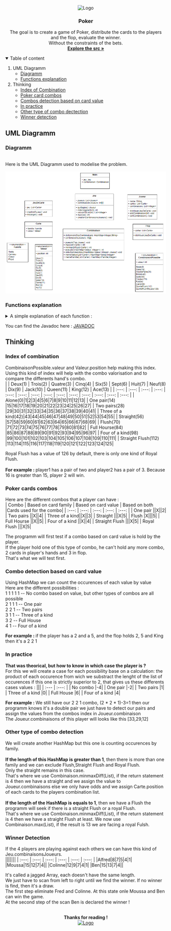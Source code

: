 <!-- INTRO -->
<p align="center">
  <img src="https://www.francestickers.com/2609-thickbox/jetons-de-poker-.jpg" alt="Logo" width="80" height="80">

  <h3 align="center">Poker</h3>

  <p align="center">
    The goal is to create a game of Poker, distribute the cards to the players and the flop, evaluate the winner.
    <br />
    Without the constraints of the bets.
    <br />
    <a href="https://github.com/CyrilPERIE/Poker/tree/main/src/Poker"><strong>Explore the src »</strong></a>
    <br />
  </p>
</p>

<!-- TABLE OF CONTENT -->
<details open="open">
  <summary>Table of content</summary><ol>
  <li>UML Diagramm
  <ul>
    <li><a href="#diagramm">Diagramm</a></li>
    <li><a href="#functions-explanation">Functions explanation</a></li>
  </ul>
  </li>
  <li>Thinking
  <ul>
    <li><a href="#index-of-combination">Index of Combination</a></li>
    <li><a href="#poker-cards-combos">Poker card combos</a></li>
    <li><a href="#combo-detection-based-on-card-value">Combos detection based on card value</a></li>
    <li><a href="#in-practice">In practice</a></li>
    <li><a href="#other-type-of-combo-detection">Other type of combo dectection</a></li>
    <li><a href="#winner-detection">Winner detection</a></li>
  </ul>
  </li>
</ol></details>

<!-- UML DIAGRAMM -->
## UML Diagramm

### Diagramm

<br />Here is the UML Diagramm used to modelise the problem.<br/>

![UML diagramm][UMLDIAGRAMM]

### Functions explanation 

<!-- FUNCTIONS USED -->
<details close="close">
  <summary>A simple explanation of each function : </summary>
  <ol>
 - Jeu.quiGagne() return the player who win the set, it calls Joueur.indexGagnant and Joueur.maxCol to help it. <br /><br />
 - Jeu.indexGagnant(int) return the index of the player that won the set, Jeu.combinaisonsJoueurs is a jagged Array that's why we send as a parameter its maximum length 
to make the function scan all the array. <br /><br />
 - Jeu.columnToList(int i) convert the i-th column of Jeu.combinaisonsJoueurs as a List of integers. <br /><br />
 - Jeu.maxCol() return the max index of column of Jeu.combinaisonsJoueurs. <br /><br />
 - Jeu.creationCombinaisonsJoueurs add all players combos in Jeu.combinaisonsJoueurs it-h row corresponds to i-th player in Jeu.joueurs. <br /><br />
 - Joueur.distribuer(JeuDeCarte) give 2 cards from JeuDeCarte.jeu to Joueur.cartes. <br /><br />
 - Joueur.addCombinaison(int) Combinaison.joueurA call this function to add the combo point to the player's combo list named Joueur.combinaisons. <br /><br />
 - Joueur.sortCombinaison() sort Joueur.combinaisons from highest value to lowest value. <br /><br />
 - Flop.distribuer(JeuDeCarte) give 3 cards from JeuDeCarte.jeu to Flop.cartes. <br /><br />
 - JeuDeCarte.creationDuJeu() create JeuDeCarte.jeu which is a card game made of 52 cards from 2 to Ace with 4 families. <br /><br />
 - JeuDeCarte.melanger() shuffle JeuDeCarte.jeu. <br /><br />
 - Combinaison.joueurA(Flop,Joueur) based on Flop.cartes and Joueur.cartes add the combos made with theses 5 cards to Joueur.combinaisons with the help of Joueur.addCombinaison(int).<br /> 
It can detect straight flush(royal or not), colors and suite, it also calls Combinaison.detectionLieeValeur(HashMap<Valeur, Integer>). <br /><br />
 - Combinaison.max(List<Carte>) return the max Carte.valeur.position from the list of Carte objects. <br /><br />
 - Combinaison.minmaxDiff(List<Carte>) return the difference between the highest Carte.valeur.position and lowest Carte.valeur.position from the list of Carte objects. <br /><br /> 
 - Combinaison.evaluator(HashMap<Valeur, Integer>) return the scenario of hand hold by the player based on a calculation explained below. <br /><br />
 - Combinaison.detectionLieeValeur(HashMap<Valeur, Integer>) handle the detection of combos based on card's value. <br /><br />
 - Combinaison.memeValeur(List<Carte>) return a hashmap that holds occurences of Carte.valeur by valeur. <br /><br />
 - Combinaison.memeFamille(List<Carte>) return a hashmap that holds occurences of Carte.famille by famille. <br /><br />
  </ol>
</details>


You can find the Javadoc here : [JAVADOC] 

<!-- THINKING -->
## Thinking

### Index of combination

CombinaisonPossible.valeur and Valeur.position help making this index. Using this kind of index will help with the combo valorisation and to compare the differents hand's combo. <br />
| | Deux(1) | Trois(2) | Quatre(3) | Cinq(4) | Six(5) | Sept(6) | Huit(7) | Neuf(8) | Dix(9) | Jack(10) | Queen(11) | King(12) | Ace(13) |
| :---:  | :---:  | :---:  | :---:  | :---:  | :---:  | :---:  | :---:  | :---:  | :---:  | :---:  | :---:  | :---:  | :---:  |
| Alone(0)|1|2|3|4|5|6|7|8|9|10|11|12|13|
| One pair(14) |15|16|17|18|19|20|21|22|23|24|25|26|27|
| Two pairs(28) |29|30|31|32|33|34|35|36|37|38|39|40|41|
| Three of a kind(42)|43|44|45|46|47|48|49|50|51|52|53|54|55|
| Straight(56) |57|58|59|60|61|62|63|64|65|66|67|68|69|
| Flush(70) |71|72|73|74|75|76|77|78|79|80|81|82|
| Full Hourse(84) |85|86|87|88|89|90|91|92|93|94|95|96|97|
| Four of a kind(98) |99|100|101|102|103|104|105|106|107|108|109|110|111|
| Straight Flush(112) |113|114|115|116|117|118|119|120|121|122|123|124|125|

Royal Flush has a value of 126 by default, there is only one kind of Royal Flush.<br /><br />
<b>For example : </b> player1 has a pair of two and player2 has a pair of 3. Because 16 is greater than 15, player 2 will win.<br />
### Poker cards combos
Here are the different combos that a player can have : <br />
| Combo | Based on card family | Based on card value | Based on both |Cards used for the combo|
| :---:  | :---:  | :---:  | :---:  | :---: |
| One pair ||X||2|
| Two pairs ||X||4|
| Three of a kind||X||3|
| Straight |||X|5|
| Flush |X|||5|
| Full Hourse ||X||5|
| Four of a kind ||X||4|
| Straight Flush |||X|5|
| Royal Flush |||X|5|

The programm will first test if a combo based on card value is hold by the player. <br />
If the player hold one of this type of combo, he can't hold any more combo, 2 cards in player's hands and 3 in flop. <br /> 
That's what we will test first. <br />

### Combo detection based on card value
Using HashMap we can count the occurences of each value by value <br />
Here are the different possibilities : <br />
1 1 1 1 1 -- No combo based on value, but other types of combos are all possible <br />
2 1 1 1   -- One pair <br />
2 2 1     -- Two pairs <br />
3 1 1     -- Three of a kind <br />
3 2       -- Full House <br />
4 1       -- Four of a kind <br />


<b>For example : </b> if the player has a 2 and a 5, and the flop holds 2, 5 and King then it's a 2 2 1

### In practice

<b>That was theorical, but how to know in which case the player is ?</b><br />
For this we will create a case for each possibility base on a calculation: the product of each occurence from wich we substract the lenght of the list of occurences if this one 
is strictly superior to 2, that gives us these differents cases values : 
||| 
| :---  | :---: |
| No combo |-4|
| One pair |-2|
| Two pairs |1|
| Three of a kind |0|
| Full House |6|
| Four of a kind |4|

<b> For example : </b> We still have our 2 2 1 combo, (2 * 2 * 1)-3=1 then our programm knows it's a double pair we just have to detect our pairs and assign the values from the 
combos index in Joueur.combinaison<br />
The Joueur.combinaisons of this player will looks like this [33,29,12]

### Other type of combo detection

We will create another HashMap but this one is counting occurences by family. <br /><br />
<b>If the length of this HashMap is greater than 1</b>, then there is more than one family and we can exclude Flush,Straight Flush and Royal Flush. <br />
Only the straight remains in this case.<br />
That's where we use Combinaison.minmaxDiff(List<Carte>), if the return statement is 4 then we have a straight and we assign the value to Joueur.combinaisons else we only have odds and we assign Carte.position of each cards to the players combination list.<br /><br />
<b>If the length of the HashMap is equals to 1</b>, then we have a Flush the programm will seek if there is a straight Flush or a royal Flush. <br />
That's where we use Combinaison.minmaxDiff(List<Carte>), if the return statement is 4 then we have a straight Flush at least.
We now use Combinaison.max(List<Carte>), if the result is 13 we are facing a royal Fulsh.


### Winner Detection

If the 4 players are playing against each others we can have this kind of Jeu.combinaisonsJoueurs.<br />
||||||| 
| :---: | :---: | :---: | :---: | :---: | :---: |
|Alfred|8|7|5|4|1|
|Moussa|15|12|7|4||
|Colinne|12|9|7|4|1|
|Ben|15|13|7|4||

It's called a jagged Array, each doesn't have the same length. <br />
We just have to scan from left to right until we find the winner. If no winner is find, then it's a draw.<br />
The first step eliminate Fred and Colinne. At this state onle Moussa and Ben can win the game. <br />
At the second step of the scan Ben is declared the winner ! <br /><br />

<p align="center">
<b>Thanks for reading !</b><br/>
  <a href="#poker">
    <img src="https://image.freepik.com/icones-gratuites/fleche-vers-haut-epaisseur_318-8345.jpg" alt="Logo" width="40" height="40">
  </a>
</p>

<!-- LINKS -->
[UMLDIAGRAMM]: images/UML.PNG
[JAVADOC]: doc/index.html
